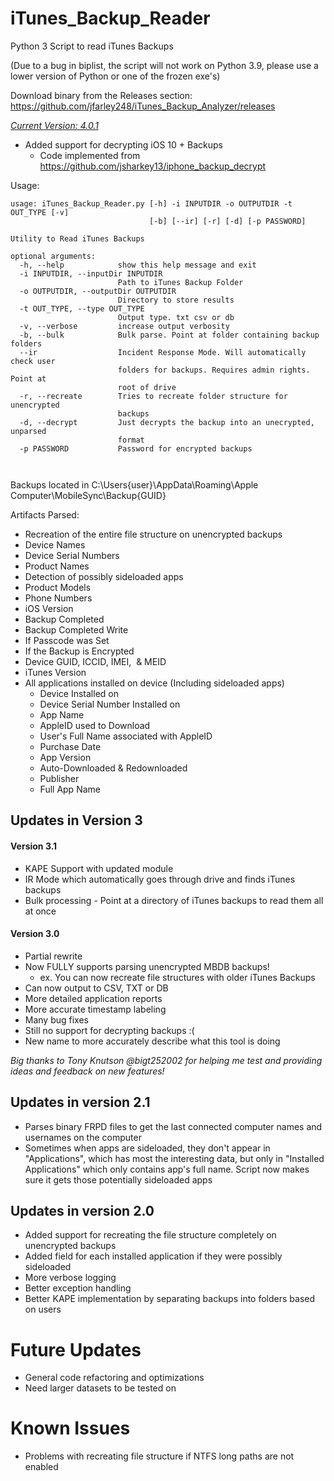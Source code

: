 # iTunes_Backup_Reader
Python 3 Script to read iTunes Backups

(Due to a bug in biplist, the script will not work on Python 3.9, please use a lower version of Python or one of the frozen exe's)

Download binary from the Releases section: https://github.com/jfarley248/iTunes_Backup_Analyzer/releases

[*Current Version: 4.0.1*](https://github.com/jfarley248/iTunes_Backup_Reader/releases/tag/v4.0.1)
* Added support for decrypting iOS 10 + Backups
    * Code implemented from https://github.com/jsharkey13/iphone_backup_decrypt




Usage:
```
usage: iTunes_Backup_Reader.py [-h] -i INPUTDIR -o OUTPUTDIR -t OUT_TYPE [-v]
                               [-b] [--ir] [-r] [-d] [-p PASSWORD]

Utility to Read iTunes Backups

optional arguments:
  -h, --help            show this help message and exit
  -i INPUTDIR, --inputDir INPUTDIR
                        Path to iTunes Backup Folder
  -o OUTPUTDIR, --outputDir OUTPUTDIR
                        Directory to store results
  -t OUT_TYPE, --type OUT_TYPE
                        Output type. txt csv or db
  -v, --verbose         increase output verbosity
  -b, --bulk            Bulk parse. Point at folder containing backup folders
  --ir                  Incident Response Mode. Will automatically check user
                        folders for backups. Requires admin rights. Point at
                        root of drive
  -r, --recreate        Tries to recreate folder structure for unencrypted
                        backups
  -d, --decrypt         Just decrypts the backup into an unecrypted, unparsed
                        format
  -p PASSWORD           Password for encrypted backups



```

Backups located in C:\Users\{user}\AppData\Roaming\Apple Computer\MobileSync\Backup\{GUID}

Artifacts Parsed:
* Recreation of the entire file structure on unencrypted backups
* Device Names
* Device Serial Numbers
* Product Names
* Detection of possibly sideloaded apps
* Product Models
* Phone Numbers
* iOS Version
* Backup Completed
* Backup Completed Write
* If Passcode was Set
* If the Backup is Encrypted
* Device GUID, ICCID, IMEI,  & MEID
* iTunes Version
* All applications installed on device (Including sideloaded apps)
  * Device Installed on
  * Device Serial Number Installed on
  * App Name
  * AppleID used to Download
  * User's Full Name associated with AppleID
  * Purchase Date
  * App Version
  * Auto-Downloaded & Redownloaded
  * Publisher
  * Full App Name
  
  
## Updates in Version 3

#### Version 3.1

* KAPE Support with updated module 
* IR Mode which automatically goes through drive and finds iTunes backups
* Bulk processing - Point at a directory of iTunes backups to read them all at once

#### Version 3.0

* Partial rewrite
* Now FULLY supports parsing unencrypted MBDB backups!
    * ex. You can now recreate file structures with older iTunes Backups
* Can now output to CSV, TXT or DB
* More detailed application reports
* More accurate timestamp labeling 
* Many bug fixes
* Still no support for decrypting backups :( 
* New name to more accurately describe what this tool is doing

*Big thanks to Tony Knutson @bigt252002 for helping me test and providing ideas and feedback on new features!*
 
## Updates in version 2.1
* Parses binary FRPD files to get the last connected computer names and usernames on the computer
* Sometimes when apps are sideloaded, they don't appear in "Applications", which has most the interesting data, but only in "Installed Applications" which only contains app's full name. Script now makes sure it gets those potentially sideloaded apps

## Updates in version 2.0
* Added support for recreating the file structure completely on unencrypted backups
* Added field for each installed application if they were possibly sideloaded
* More verbose logging
* Better exception handling
* Better KAPE implementation by separating backups into folders based on users
  
# Future Updates
* General code refactoring and optimizations
* Need larger datasets to be tested on

# Known Issues
* Problems with recreating file structure if NTFS long paths are not enabled
